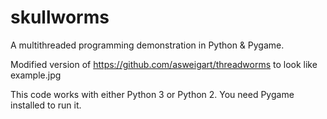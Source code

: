 skullworms
===========

A multithreaded programming demonstration in Python &amp; Pygame.

Modified version of https://github.com/asweigart/threadworms to look like example.jpg

This code works with either Python 3 or Python 2. You need Pygame installed to 
run it.
